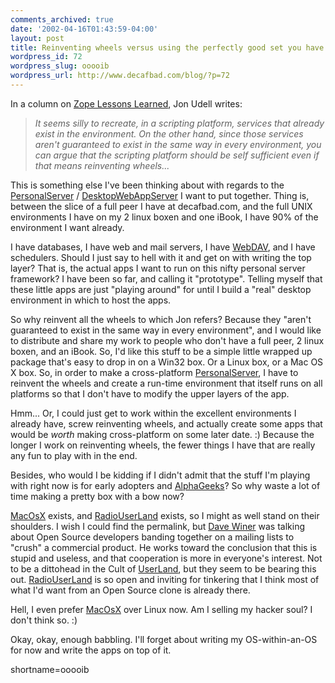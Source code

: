 ```yaml
---
comments_archived: true
date: '2002-04-16T01:43:59-04:00'
layout: post
title: Reinventing wheels versus using the perfectly good set you have
wordpress_id: 72
wordpress_slug: ooooib
wordpress_url: http://www.decafbad.com/blog/?p=72
---
```

<p>In a column on <a href="http://www.byte.com/documents/s=7117/byt1018644007316/0415_udell.html">Zope Lessons Learned</a>, Jon Udell writes:<blockquote><i>It seems silly to recreate, in a scripting platform, services that already exist in the environment. On the other hand, since those services aren't guaranteed to exist in the same way in every environment, you can argue that the scripting platform should be self sufficient even if that means reinventing wheels...</i></blockquote>This is something else I've been thinking about with regards to the <a href="http://www.decafbad.com/twiki/bin/view/Main/PersonalServer">PersonalServer</a> / <a href="http://www.decafbad.com/twiki/bin/view/Main/DesktopWebAppServer">DesktopWebAppServer</a> I want to put together.  Thing is, between the slice of a full peer I have at decafbad.com, and the full UNIX environments I have on my 2 linux boxen and one iBook, I have 90% of the environment I want already.</p>
<p>I have databases, I have web and mail servers, I have <a href="http://www.decafbad.com/twiki/bin/view/Main/WebDAV">WebDAV</a>, and I have schedulers.  Should I just say to hell with it and get on with writing the top layer?  That is, the actual apps I want to run on this nifty personal server framework?  I have been so far, and calling it "prototype".  Telling myself that these little apps are just "playing around" for until I build a "real" desktop environment in which to host the apps.</p>
<p>So why reinvent all the wheels to which Jon refers?  Because they "aren't guaranteed to exist in the same way in every environment", and I would like to distribute and share my work to people who don't have a full peer, 2 linux boxen, and an iBook.  So, I'd like this stuff to be a simple little wrapped up package that's easy to drop in on a Win32 box.  Or a Linux box, or a Mac OS X box.  So, in order to make a cross-platform <a href="http://www.decafbad.com/twiki/bin/view/Main/PersonalServer">PersonalServer</a>, I have to reinvent the wheels and create a run-time environment that itself runs on all platforms so that I don't have to modify the upper layers of the app.</p>
<p>Hmm...  Or, I could just get to work within the excellent environments I already have, screw reinventing wheels, and actually create some apps that would be <i>worth</i> making cross-platform on some later date.  :)  Because the longer I work on reinventing wheels, the fewer things I have that are really any fun to play with in the end.  </p>
<p>Besides, who would I be kidding if I didn't admit that the stuff I'm playing with right now is for early adopters and <a href="http://www.decafbad.com/twiki/bin/view/Main/AlphaGeek">AlphaGeeks</a>?  So why waste a lot of time making a pretty box with a bow now?</p>
<p><a href="http://www.decafbad.com/twiki/bin/view/Main/MacOsX">MacOsX</a> exists, and <a href="http://www.decafbad.com/twiki/bin/view/Main/RadioUserLand">RadioUserLand</a> exists, so I might as well stand on their shoulders.  I wish I could find the permalink, but <a href="http://www.scriptingnews.com">Dave Winer</a> was talking about Open Source developers banding together on a mailing lists to "crush" a commercial product.  He works toward the conclusion that this is stupid and useless, and that cooperation is more in everyone's interest.  Not to be a dittohead in the Cult of <a href="http://www.decafbad.com/twiki/bin/view/Main/UserLand">UserLand</a>, but they seem to be bearing this out.  <a href="http://www.decafbad.com/twiki/bin/view/Main/RadioUserLand">RadioUserLand</a> is so open and inviting for tinkering that I think most of what I'd want from an Open Source clone is already there.  </p>
<p>Hell, I even prefer <a href="http://www.decafbad.com/twiki/bin/view/Main/MacOsX">MacOsX</a> over Linux now.  Am I selling my hacker soul?  I don't think so.  :)</p>
<p>Okay, okay, enough babbling.  I'll forget about writing my OS-within-an-OS for now and write the apps on top of it.</p>
<!--more-->
shortname=ooooib
